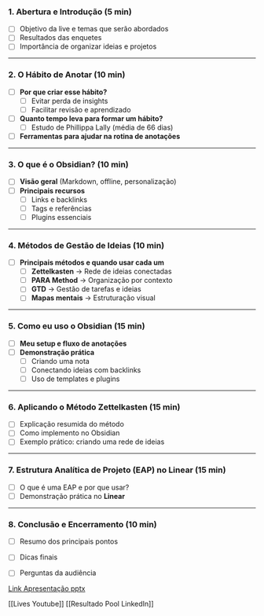 ### **1. Abertura e Introdução (5 min)**

- [ ] Objetivo da live e temas que serão abordados
- [ ] Resultados das enquetes
- [ ] Importância de organizar ideias e projetos

---

### **2. O Hábito de Anotar (10 min)**

- [ ] **Por que criar esse hábito?**
    - [ ] Evitar perda de insights
    - [ ] Facilitar revisão e aprendizado
- [ ] **Quanto tempo leva para formar um hábito?**
    - [ ] Estudo de Phillippa Lally (média de 66 dias)
- [ ] **Ferramentas para ajudar na rotina de anotações**

---

### **3. O que é o Obsidian? (10 min)**

- [ ] **Visão geral** (Markdown, offline, personalização)
- [ ] **Principais recursos**
    - [ ] Links e backlinks
    - [ ] Tags e referências
    - [ ] Plugins essenciais

---

### **4. Métodos de Gestão de Ideias (10 min)**

- [ ] **Principais métodos e quando usar cada um**
    - [ ] **Zettelkasten** → Rede de ideias conectadas
    - [ ] **PARA Method** → Organização por contexto
    - [ ] **GTD** → Gestão de tarefas e ideias
    - [ ] **Mapas mentais** → Estruturação visual

---

### **5. Como eu uso o Obsidian (15 min)**

- [ ] **Meu setup e fluxo de anotações**
- [ ] **Demonstração prática**
    - [ ] Criando uma nota
    - [ ] Conectando ideias com backlinks
    - [ ] Uso de templates e plugins

---

### **6. Aplicando o Método Zettelkasten (15 min)**

- [ ] Explicação resumida do método
- [ ] Como implemento no Obsidian
- [ ] Exemplo prático: criando uma rede de ideias

---

### **7. Estrutura Analítica de Projeto (EAP) no Linear (15 min)**

- [ ] O que é uma EAP e por que usar?
- [ ] Demonstração prática no **Linear**

---

### **8. Conclusão e Encerramento (10 min)**

- [ ] Resumo dos principais pontos
- [ ] Dicas finais
- [ ] Perguntas da audiência




[Link Apresentação pptx](https://gamma.app/docs/Apresentacao-Metodos-de-organizacao-de-ideias-e-projetos-fe2y2iccxh627aq)

[[Lives Youtube]]
[[Resultado Pool LinkedIn]]
